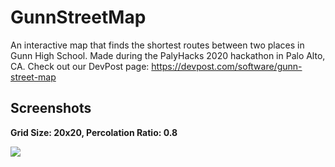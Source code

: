 # GunnStreetMap

An interactive map that finds the shortest routes between two places in Gunn High School. 
Made during the PalyHacks 2020 hackathon in Palo Alto, CA.
Check out our DevPost page: https://devpost.com/software/gunn-street-map

## Screenshots

**Grid Size: 20x20, Percolation Ratio: 0.8**

<img src="https://i.imgur.com/vqDg0nO.png">

